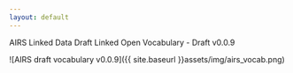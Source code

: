 ```yaml
---
layout: default
---
```


AIRS Linked Data Draft Linked Open Vocabulary - Draft v0.0.9

![AIRS draft vocabulary v0.0.9]({{ site.baseurl }}assets/img/airs_vocab.png)
